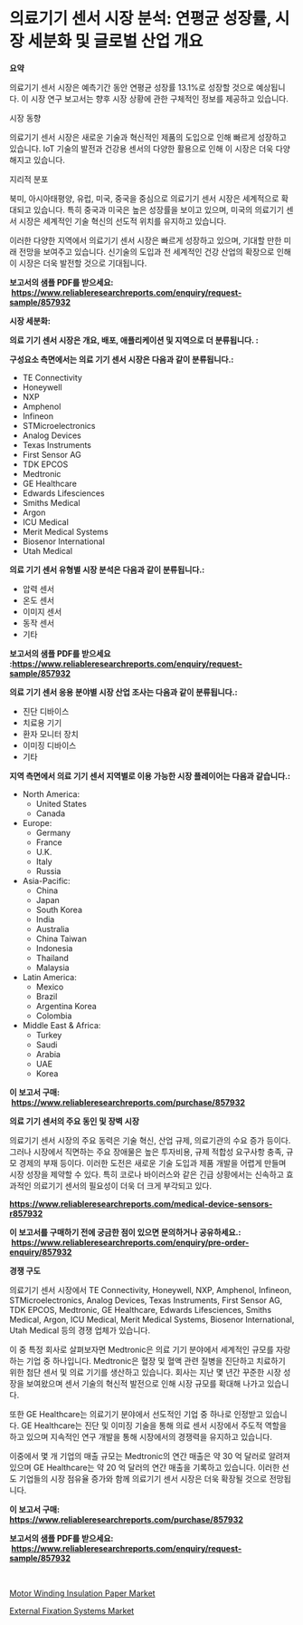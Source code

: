 <p><h1>의료기기 센서 시장 분석: 연평균 성장률, 시장 세분화 및 글로벌 산업 개요</h1></p><p><strong>요약</strong></p>
<p><p>의료기기 센서 시장은 예측기간 동안 연평균 성장률 13.1%로 성장할 것으로 예상됩니다. 이 시장 연구 보고서는 향후 시장 상황에 관한 구체적인 정보를 제공하고 있습니다.</p><p>시장 동향</p><p>의료기기 센서 시장은 새로운 기술과 혁신적인 제품의 도입으로 인해 빠르게 성장하고 있습니다. IoT 기술의 발전과 건강용 센서의 다양한 활용으로 인해 이 시장은 더욱 다양해지고 있습니다.</p><p>지리적 분포</p><p>북미, 아시아태평양, 유럽, 미국, 중국을 중심으로 의료기기 센서 시장은 세계적으로 확대되고 있습니다. 특히 중국과 미국은 높은 성장률을 보이고 있으며, 미국의 의료기기 센서 시장은 세계적인 기술 혁신의 선도적 위치를 유지하고 있습니다.</p><p>이러한 다양한 지역에서 의료기기 센서 시장은 빠르게 성장하고 있으며, 기대할 만한 미래 전망을 보여주고 있습니다. 신기술의 도입과 전 세계적인 건강 산업의 확장으로 인해 이 시장은 더욱 발전할 것으로 기대됩니다.</p></p>
<p><strong>보고서의 샘플 PDF를 받으세요: &nbsp;<a href="https://www.reliableresearchreports.com/enquiry/request-sample/857932">https://www.reliableresearchreports.com/enquiry/request-sample/857932</a></strong></p>
<p><strong>시장 세분화:</strong></p>
<p><strong> 의료 기기 센서 시장은 개요, 배포, 애플리케이션 및 지역으로 더 분류됩니다. :</strong></p>
<p><strong>구성요소 측면에서는 의료 기기 센서 시장은 다음과 같이 분류됩니다.:</strong></p>
<p><ul><li>TE Connectivity</li><li>Honeywell</li><li>NXP</li><li>Amphenol</li><li>Infineon</li><li>STMicroelectronics</li><li>Analog Devices</li><li>Texas Instruments</li><li>First Sensor AG</li><li>TDK EPCOS</li><li>Medtronic</li><li>GE Healthcare</li><li>Edwards Lifesciences</li><li>Smiths Medical</li><li>Argon</li><li>ICU Medical</li><li>Merit Medical Systems</li><li>Biosenor International</li><li>Utah Medical</li></ul></p>
<p><strong> 의료 기기 센서 유형별 시장 분석은 다음과 같이 분류됩니다.:</strong></p>
<p><ul><li>압력 센서</li><li>온도 센서</li><li>이미지 센서</li><li>동작 센서</li><li>기타</li></ul></p>
<p><strong>보고서의 샘플 PDF를 받으세요 :<a href="https://www.reliableresearchreports.com/enquiry/request-sample/857932">https://www.reliableresearchreports.com/enquiry/request-sample/857932</a></strong></p>
<p><strong> 의료 기기 센서 응용 분야별 시장 산업 조사는 다음과 같이 분류됩니다.:</strong></p>
<p><ul><li>진단 디바이스</li><li>치료용 기기</li><li>환자 모니터 장치</li><li>이미징 디바이스</li><li>기타</li></ul></p>
<p><strong>지역 측면에서 의료 기기 센서 지역별로 이용 가능한 시장 플레이어는 다음과 같습니다.:</strong></p>
<p><ul>
    <li>
        North America:
        <ul>
            <li>United States</li>
            <li>Canada</li>
        </ul>
    </li>
    <li>
        Europe:
        <ul>
            <li>Germany</li>
            <li>France</li>
            <li>U.K.</li>
            <li>Italy</li>
            <li>Russia</li>
        </ul>
    </li>
    <li>
        Asia-Pacific:
        <ul>
            <li>China</li>
            <li>Japan</li>
            <li>South Korea</li>
            <li>India</li>
            <li>Australia</li>
            <li>China Taiwan</li>
            <li>Indonesia</li>
            <li>Thailand</li>
            <li>Malaysia</li>
        </ul>
    </li>
    <li>
        Latin America:
        <ul>
            <li>Mexico</li>
            <li>Brazil</li>
            <li>Argentina Korea</li>
            <li>Colombia</li>
        </ul>
    </li>
    <li>
        Middle East & Africa:
        <ul>
            <li>Turkey</li>
            <li>Saudi</li>
            <li>Arabia</li>
            <li>UAE</li>
            <li>Korea</li>
        </ul>
    </li>
    </ul></p>
<p><strong>이 보고서 구매: &nbsp;<a href="https://www.reliableresearchreports.com/purchase/857932">https://www.reliableresearchreports.com/purchase/857932</a></strong></p>
<p><strong>의료 기기 센서의 주요 동인 및 장벽 시장</strong></p>
<p><p>의료기기 센서 시장의 주요 동력은 기술 혁신, 산업 규제, 의료기관의 수요 증가 등이다. 그러나 시장에서 직면하는 주요 장애물은 높은 투자비용, 규제 적합성 요구사항 충족, 규모 경제의 부재 등이다. 이러한 도전은 새로운 기술 도입과 제품 개발을 어렵게 만들며 시장 성장을 제약할 수 있다. 특히 코로나 바이러스와 같은 긴급 상황에서는 신속하고 효과적인 의료기기 센서의 필요성이 더욱 더 크게 부각되고 있다.</p></p>
<p><strong><a href="https://www.reliableresearchreports.com/medical-device-sensors-r857932">https://www.reliableresearchreports.com/medical-device-sensors-r857932</a></strong></p>
<p><strong>이 보고서를 구매하기 전에 궁금한 점이 있으면 문의하거나 공유하세요.: &nbsp;<a href="https://www.reliableresearchreports.com/enquiry/pre-order-enquiry/857932">https://www.reliableresearchreports.com/enquiry/pre-order-enquiry/857932</a></strong></p>
<p><strong>경쟁 구도</strong></p>
<p><p>의료기기 센서 시장에서 TE Connectivity, Honeywell, NXP, Amphenol, Infineon, STMicroelectronics, Analog Devices, Texas Instruments, First Sensor AG, TDK EPCOS, Medtronic, GE Healthcare, Edwards Lifesciences, Smiths Medical, Argon, ICU Medical, Merit Medical Systems, Biosenor International, Utah Medical 등의 경쟁 업체가 있습니다. </p><p>이 중 특정 회사로 살펴보자면 Medtronic은 의료 기기 분야에서 세계적인 규모를 자랑하는 기업 중 하나입니다. Medtronic은 혈장 및 혈액 관련 질병을 진단하고 치료하기 위한 첨단 센서 및 의료 기기를 생산하고 있습니다. 회사는 지난 몇 년간 꾸준한 시장 성장을 보여왔으며 센서 기술의 혁신적 발전으로 인해 시장 규모를 확대해 나가고 있습니다.</p><p>또한 GE Healthcare는 의료기기 분야에서 선도적인 기업 중 하나로 인정받고 있습니다. GE Healthcare는 진단 및 이미징 기술을 통해 의료 센서 시장에서 주도적 역할을 하고 있으며 지속적인 연구 개발을 통해 시장에서의 경쟁력을 유지하고 있습니다.</p><p>이중에서 몇 개 기업의 매출 규모는 Medtronic의 연간 매출은 약 30 억 달러로 알려져 있으며 GE Healthcare는 약 20 억 달러의 연간 매출을 기록하고 있습니다. 이러한 선도 기업들의 시장 점유율 증가와 함께 의료기기 센서 시장은 더욱 확장될 것으로 전망됩니다.</p></p>
<p><strong>이 보고서 구매: &nbsp; <a href="https://www.reliableresearchreports.com/purchase/857932">https://www.reliableresearchreports.com/purchase/857932</a></strong></p>
<p><strong>보고서의 샘플 PDF를 받으세요: &nbsp;<a href="https://www.reliableresearchreports.com/enquiry/request-sample/857932">https://www.reliableresearchreports.com/enquiry/request-sample/857932</a></strong><strong></strong></p>
<p>&nbsp;</p>
<p><p><a href="https://invited-way-688.notion.site/Motor-Winding-Insulation-Paper-Market-Growth-Market-Trends-COVID-19-Impact-and-Forecasts-for-peri-69dea0a427084627b88e7da1db86ed39">Motor Winding Insulation Paper Market</a></p><p><a href="https://github.com/BryceTownsendr/Market-Research-Report-List-4/blob/main/external-fixation-systems-market.md">External Fixation Systems Market</a></p></p>